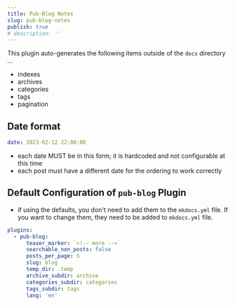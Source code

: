 ```yaml
---
title: Pub-Blog Notes
slug: pub-blog-notes
publish: true
# description: ''
---
```


This plugin auto-generates the following items outside of the `docs` directory ...

- indexes
- archives
- categories
- tags
- pagination

## Date format

```yaml
date: 2023-02-12 22:00:00
```

- each date MUST be in this form; it is hardcoded and not configurable at this time
- each post must have a different date for the ordering to work correctly

## Default Configuration of `pub-blog` Plugin

- if using the defaults, you don't need to add them to the `mkdocs.yml` file. If you want to change them, they need to
  be added to `mkdocs.yml` file.

```yaml
plugins:
  - pub-blog:
      teaser_marker: `<!-- more -->`
      searchable_non_posts: false
      posts_per_page: 5
      slug: blog
      temp_dir: .temp
      archive_subdir: archive
      categories_subdir: categories
      tags_subdir: tags
      lang: 'en'
      

```
